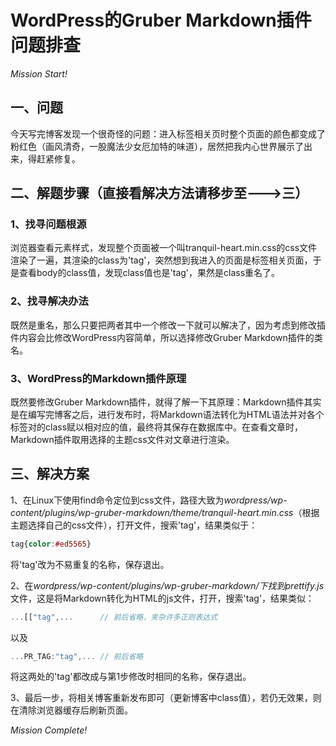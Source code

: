 # WordPress的Gruber Markdown插件问题排查

<!-- more -->

*Mission Start!*

## 一、问题 
今天写完博客发现一个很奇怪的问题：进入标签相关页时整个页面的颜色都变成了粉红色（画风清奇，一股魔法少女厄加特的味道），居然把我内心世界展示了出来，得赶紧修复。    
   
## 二、解题步骤（直接看解决方法请移步至--->三）
### 1、找寻问题根源
浏览器查看元素样式，发现整个页面被一个叫tranquil-heart.min.css的css文件渲染了一遍，其渲染的class为'tag'，突然想到我进入的页面是标签相关页面，于是查看body的class值，发现class值也是'tag'，果然是class重名了。

### 2、找寻解决办法
既然是重名，那么只要把两者其中一个修改一下就可以解决了，因为考虑到修改插件内容会比修改WordPress内容简单，所以选择修改Gruber Markdown插件的类名。

### 3、WordPress的Markdown插件原理
既然要修改Gruber Markdown插件，就得了解一下其原理：Markdown插件其实是在编写完博客之后，进行发布时，将Markdown语法转化为HTML语法并对各个标签对的class赋以相对应的值，最终将其保存在数据库中。在查看文章时，Markdown插件取用选择的主题css文件对文章进行渲染。

## 三、解决方案
1、在Linux下使用find命令定位到css文件，路径大致为*wordpress/wp-content/plugins/wp-gruber-markdown/theme/tranquil-heart.min.css*（根据主题选择自己的css文件），打开文件，搜索'tag'，结果类似于：

```css
tag{color:#ed5565}
```
将'tag'改为不易重复的名称，保存退出。  
   
2、在*wordpress/wp-content/plugins/wp-gruber-markdown/*下找到*prettify.js*文件，这是将Markdown转化为HTML的js文件，打开，搜索'tag'，结果类似：

```js
...[["tag",...      // 前后省略，夹杂许多正则表达式
```
以及

```js
...PR_TAG:"tag",... // 前后省略
```
将这两处的'tag'都改成与第1步修改时相同的名称，保存退出。

3、最后一步，将相关博客重新发布即可（更新博客中class值），若仍无效果，则在清除浏览器缓存后刷新页面。

*Mission Complete!*

